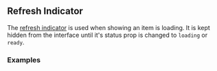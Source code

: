 ## Refresh Indicator

The [refresh indicator](https://www.google.com/design/spec/components/progress-activity.html#)
is used when showing an item is loading. It is kept hidden from the interface until it's
status prop is changed to `loading` or `ready`.

### Examples

